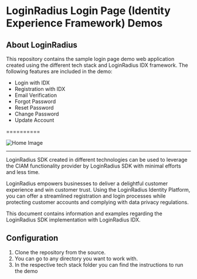 # LoginRadius Login Page (Identity Experience Framework) Demos


## About LoginRadius

This repository contains the sample login page demo web application created using the different tech stack and LoginRadius IDX framework. The following features are included in the demo:

* Login with IDX
* Registration with IDX
* Email Verification
* Forgot Password
* Reset Password
* Change Password
* Update Account

==========

![Home Image](http://docs.lrcontent.com/resources/github/banner-1544x500.png)

-----------------------------------------------
LoginRadius SDK created in different technologies can be used to leverage the CIAM functionality provider by LoginRadius SDK with minimal efforts and less time.

LoginRadius empowers businesses to deliver a delightful customer experience and win customer trust. Using the LoginRadius Identity Platform, you can offer a streamlined registration and login processes while protecting customer accounts and complying with data privacy regulations.

This document contains information and examples regarding the LoginRadius SDK implementation with LoginRadius IDX.

## Configuration

1. Clone the repository from the source.
2. You can go to any directory you want to work with.
3. In the respective tech stack folder you can find the instructions to run the demo

